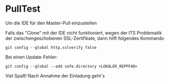 # PullTest
Um die IDE für den Master-Pull einzustellen

Falls das "Clone" mit der IDE nicht funktioniert, wegen der ITS Problematik der zwischengeschobenen SSL-Zertifikate, dann hilft folgendes Kommando

    git config --global http.sslverify false

Bei einen Update-Fehler:

    git config --global --add safe.directory <LOKALER_REPPFAD>

Viel Spaß!
  Nach Annahme der Einladung geht`s
